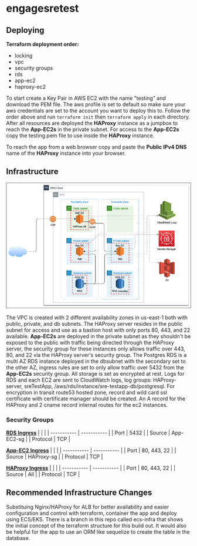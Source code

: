 # engagesretest

## Deploying

**Terraform deployment order:**

- locking
- vpc
- security groups
- rds
- app-ec2
- haproxy-ec2

To start create a Key Pair in AWS EC2 with the name "testing" and download the PEM file. The aws profile is set to default so make sure your aws credentials are set to the account you want to deploy this to. Follow the order above and run `terraform init` then `terraform apply` in each directory.
After all resources are deployed the **HAProxy** instance as a jumpbox to reach the **App-EC2s** in the private subnet. For access to the **App-EC2s** copy the testing.pem file to use inside the **HAProxy** instance.

To reach the app from a web browser copy and paste the **Public IPv4 DNS** name of the **HAProxy** instance into your browser.

## Infrastructure

![diagram](/diagram.png)

The VPC is created with 2 different availability zones in us-east-1 both with public, private, and db subnets. The HAProxy server resides in the public subnet for access and use as a bastion host with only ports 80, 443, and 22 available. **App-EC2s** are deployed in the private subnet as they shouldn't be exposed to the public with traffic being directed through the HAProxy server, the security group for these instances only allows traffic over 443, 80, and 22 via the HAProxy server's security group. The Postgres RDS is a multi AZ RDS instance deployed in the dbsubnet with the secondary set to the other AZ, ingress rules are set to only allow traffic over 5432 from the **App-EC2s** security group. All storage is set as encrypted at rest. Logs for RDS and each EC2 are sent to CloudWatch logs, log groups: HAProxy-server, sreTestApp, /aws/rds/instance/sre-testapp-db/postgresql. For encryption in transit route53 hosted zone, record and wild card ssl certificate with certificate manager should be created. An A record for the HAProxy and 2 cname record internal routes for the ec2 instances.

### Security Groups

**<ins>RDS Ingress</ins>**
| | |
| ----------- | ----------- |
| Port | 5432 |
| Source | App-EC2-sg |
| Protocol | TCP |

**<ins>App-EC2 Ingress</ins>**
| | |
| ----------- | ----------- |
| Port | 80, 443, 22 |
| Source | HAProxy-sg |
| Protocol | TCP |

**<ins>HAProxy Ingress</ins>**
| | |
| ----------- | ----------- |
| Port | 80, 443, 22 |
| Source | All |
| Protocol | TCP |

## Recommended Infrastructure Changes

Substituing Nginx/HAProxy for ALB for better availability and easier configuration and control with terraform, container the app and deploy using ECS/EKS. There is a branch in this repo called ecs-infra that shows the initial concept of the terraform structure for this build out. It would also be helpful for the app to use an ORM like sequelize to create the table in the database.
